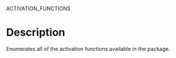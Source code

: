 ACTIVATION_FUNCTIONS

# Description

Enumerates all of the activation functions available in the package.
